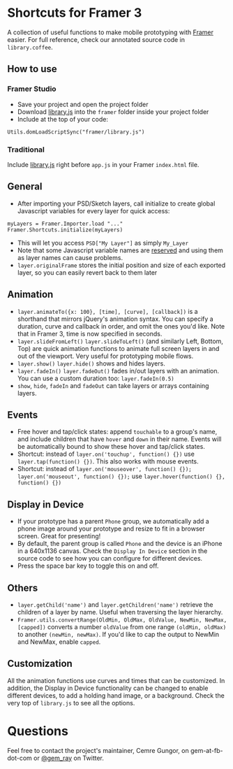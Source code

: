 # Shortcuts for Framer 3

A collection of useful functions to make mobile prototyping with [Framer](http://www.framerjs.com/) easier.  For full reference, check our annotated source code in `library.coffee`.

## How to use

### Framer Studio
* Save your project and open the project folder
* Download [library.js](https://rawgit.com/facebook/shortcuts-for-framer/master/build/library.js) into the `framer` folder inside your project folder
* Include at the top of your code:
```
Utils.domLoadScriptSync("framer/library.js")
```

### Traditional
Include [library.js](https://rawgit.com/facebook/shortcuts-for-framer/master/build/library.js) right before `app.js` in your Framer `index.html` file. 

## General
* After importing your PSD/Sketch layers, call initialize to create global Javascript variables for every layer for quick access:
    
```
myLayers = Framer.Importer.load "..."
Framer.Shortcuts.initialize(myLayers)
```

* This will let you access `PSD["My Layer"]` as simply `My_Layer`
* Note that some Javascript variable names are [reserved](http://www.javascripter.net/faq/reserved.htm) and using them as layer names can cause problems. 
* `layer.originalFrame` stores the initial position and size of each exported layer, so you can easily revert back to them later

## Animation
* `layer.animateTo({x: 100}, [time], [curve], [callback])` is a shorthand that mirrors jQuery's animation syntax. You can specify a duration, curve and callback in order, and omit the ones you'd like. Note that in Framer 3, time is now specified in seconds.
* `layer.slideFromLeft()` `layer.slideToLeft()` (and similarly Left, Bottom, Top) are quick animation functions to animate full screen layers in and out of the viewport. Very useful for prototyping mobile flows.
* `layer.show()` `layer.hide()` shows and hides layers.
* `layer.fadeIn()` `layer.fadeOut()` fades in/out layers with an animation. You can use a custom duration too: `layer.fadeIn(0.5)`
* `show`, `hide`, `fadeIn` and `fadeOut` can take layers or arrays containing layers.

## Events
* Free hover and tap/click states: append `touchable` to a group's name, and include children that have `hover` and `down` in their name. Events will be automatically bound to show these hover and tap/click states.
* Shortcut: instead of `layer.on('touchup', function() {})` use `layer.tap(function() {})`. This also works with mouse events.
* Shortcut: instead of `layer.on('mouseover', function() {}); layer.on('mouseout', function() {});` use `layer.hover(function() {}, function() {})`

## Display in Device
* If your prototype has a parent `Phone` group, we automatically add a phone image around your prototype and resize to fit in a browser screen. Great for presenting!
* By default, the parent group is called `Phone` and the device is an iPhone in a 640x1136 canvas. Check the `Display In Device` section in the source code to see how you can configure for different devices.
* Press the space bar key to toggle this on and off.

## Others
* `layer.getChild('name')` and `layer.getChildren('name')` retrieve the children of a layer by name. Useful when traversing the layer hierarchy.
* `Framer.utils.convertRange(OldMin, OldMax, OldValue, NewMin, NewMax, [capped])` converts a number `oldValue` from one range `(oldMin, oldMax)` to another `(newMin, newMax)`. If you'd like to cap the output to NewMin and NewMax, enable `capped`.

## Customization
All the animation functions use curves and times that can be customized. In addition, the Display in Device functionality can be changed to enable different devices, to add a holding hand image, or a background. Check the very top of `library.js` to see all the options.

# Questions

Feel free to contact the project's maintainer, Cemre Gungor, on gem-at-fb-dot-com or [@gem_ray](https://twitter.com/gem_ray) on Twitter.
